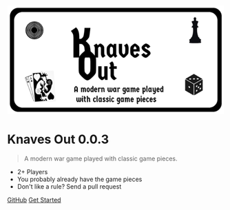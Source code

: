 <!-- _coverpage.md -->

![logo](_media/logo_small.png)

# Knaves Out 0.0.3

> A modern war game played with classic game pieces.

- 2+ Players
- You probably already have the game pieces
- Don't like a rule? Send a pull request

[GitHub](https://github.com/yurikoex/knaves-out/)
[Get Started](/introduction/)
